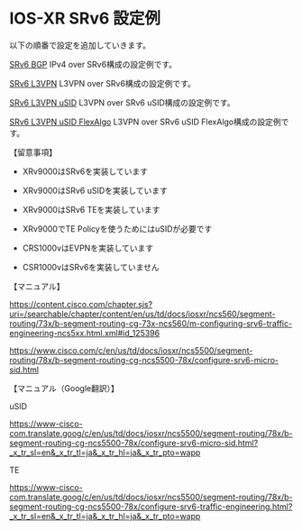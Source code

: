 # IOS-XR SRv6 設定例

以下の順番で設定を追加していきます。

[SRv6 BGP](README.srv6_bgp.md) IPv4 over SRv6構成の設定例です。

[SRv6 L3VPN](README.srv6_l3vpn.md) L3VPN over SRv6構成の設定例です。

[SRv6 L3VPN uSID](README.srv6_l3vpn_usid.md) L3VPN over SRv6 uSID構成の設定例です。

[SRv6 L3VPN uSID FlexAlgo](README.srv6_l3vpn_usid_flexalgo.md) L3VPN over SRv6 uSID FlexAlgo構成の設定例です。


【留意事項】

- XRv9000はSRv6を実装しています

- XRv9000はSRv6 uSIDを実装しています

- XRv9000はSRv6 TEを実装しています

- XRv9000でTE Policyを使うためにはuSIDが必要です

- CRS1000vはEVPNを実装しています

- CSR1000vはSRv6を実装していません


【マニュアル】

https://content.cisco.com/chapter.sjs?uri=/searchable/chapter/content/en/us/td/docs/iosxr/ncs560/segment-routing/73x/b-segment-routing-cg-73x-ncs560/m-configuring-srv6-traffic-engineering-ncs5xx.html.xml#id_125396

https://www.cisco.com/c/en/us/td/docs/iosxr/ncs5500/segment-routing/78x/b-segment-routing-cg-ncs5500-78x/configure-srv6-micro-sid.html


【マニュアル（Google翻訳）】

uSID

https://www-cisco-com.translate.goog/c/en/us/td/docs/iosxr/ncs5500/segment-routing/78x/b-segment-routing-cg-ncs5500-78x/configure-srv6-micro-sid.html?_x_tr_sl=en&_x_tr_tl=ja&_x_tr_hl=ja&_x_tr_pto=wapp

TE

https://www-cisco-com.translate.goog/c/en/us/td/docs/iosxr/ncs5500/segment-routing/78x/b-segment-routing-cg-ncs5500-78x/configure-srv6-traffic-engineering.html?_x_tr_sl=en&_x_tr_tl=ja&_x_tr_hl=ja&_x_tr_pto=wapp

